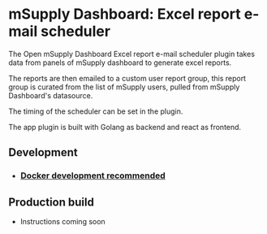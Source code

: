 # mSupply Dashboard: Excel report e-mail scheduler

The Open mSupply Dashboard Excel report e-mail scheduler plugin takes data from panels of mSupply dashboard to generate excel reports.

The reports are then emailed to a custom user report group, this report group is curated from the list of mSupply users, pulled from mSupply Dashboard's datasource.

The timing of the scheduler can be set in the plugin.

The app plugin is built with Golang as backend and react as frontend.

## Development

- ### [Docker development recommended](./docs/developers-docker-recommented-build.md)

## Production build

- Instructions coming soon
